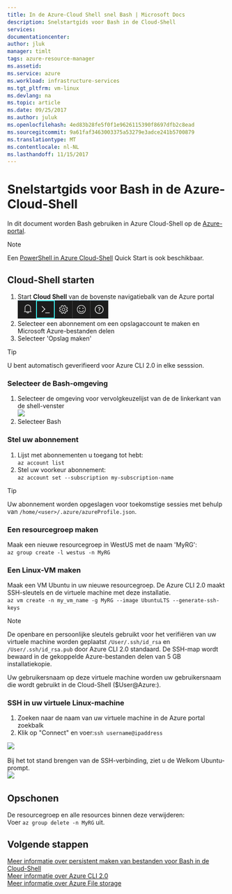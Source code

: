 ```yaml
---
title: In de Azure-Cloud Shell snel Bash | Microsoft Docs
description: Snelstartgids voor Bash in de Cloud-Shell
services: 
documentationcenter: 
author: jluk
manager: timlt
tags: azure-resource-manager
ms.assetid: 
ms.service: azure
ms.workload: infrastructure-services
ms.tgt_pltfrm: vm-linux
ms.devlang: na
ms.topic: article
ms.date: 09/25/2017
ms.author: juluk
ms.openlocfilehash: 4ed83b28fe5f0f1e9626115390f8697dfb2c8ead
ms.sourcegitcommit: 9a61faf3463003375a53279e3adce241b5700879
ms.translationtype: MT
ms.contentlocale: nl-NL
ms.lasthandoff: 11/15/2017
---
```

# <a name="quickstart-for-bash-in-azure-cloud-shell"></a>Snelstartgids voor Bash in de Azure-Cloud-Shell

In dit document worden Bash gebruiken in Azure Cloud-Shell op de [Azure-portal](https://ms.portal.azure.com/).

> [!NOTE]
> Een [PowerShell in Azure Cloud-Shell](quickstart-powershell.md) Quick Start is ook beschikbaar.

## <a name="start-cloud-shell"></a>Cloud-Shell starten
1. Start **Cloud Shell** van de bovenste navigatiebalk van de Azure portal <br>
![](media/quickstart/shell-icon.png)
2. Selecteer een abonnement om een opslagaccount te maken en Microsoft Azure-bestanden delen
3. Selecteer 'Opslag maken'

> [!TIP]
> U bent automatisch geverifieerd voor Azure CLI 2.0 in elke sesssion.

### <a name="select-the-bash-environment"></a>Selecteer de Bash-omgeving
1. Selecteer de omgeving voor vervolgkeuzelijst van de de linkerkant van de shell-venster <br>
![](media/quickstart/env-selector.png)
2. Selecteer Bash

### <a name="set-your-subscription"></a>Stel uw abonnement
1. Lijst met abonnementen u toegang tot hebt: <br>
`az account list`
2. Stel uw voorkeur abonnement: <br>
`az account set --subscription my-subscription-name`

> [!TIP]
> Uw abonnement worden opgeslagen voor toekomstige sessies met behulp van `/home/<user>/.azure/azureProfile.json`.

### <a name="create-a-resource-group"></a>Een resourcegroep maken
Maak een nieuwe resourcegroep in WestUS met de naam 'MyRG': <br>
`az group create -l westus -n MyRG` <br>

### <a name="create-a-linux-vm"></a>Een Linux-VM maken
Maak een VM Ubuntu in uw nieuwe resourcegroep. De Azure CLI 2.0 maakt SSH-sleutels en de virtuele machine met deze installatie. <br>
`az vm create -n my_vm_name -g MyRG --image UbuntuLTS --generate-ssh-keys`

> [!NOTE]
> De openbare en persoonlijke sleutels gebruikt voor het verifiëren van uw virtuele machine worden geplaatst `/User/.ssh/id_rsa` en `/User/.ssh/id_rsa.pub` door Azure CLI 2.0 standaard. De SSH-map wordt bewaard in de gekoppelde Azure-bestanden delen van 5 GB installatiekopie.

Uw gebruikersnaam op deze virtuele machine worden uw gebruikersnaam die wordt gebruikt in de Cloud-Shell ($User@Azure:).

### <a name="ssh-into-your-linux-vm"></a>SSH in uw virtuele Linux-machine
1. Zoeken naar de naam van uw virtuele machine in de Azure portal zoekbalk
2. Klik op "Connect" en voer:`ssh username@ipaddress`

![](media/quickstart/sshcmd-copy.png)

Bij het tot stand brengen van de SSH-verbinding, ziet u de Welkom Ubuntu-prompt. <br>
![](media/quickstart/ubuntu-welcome.png)

## <a name="cleaning-up"></a>Opschonen 
De resourcegroep en alle resources binnen deze verwijderen: <br>
Voer `az group delete -n MyRG` uit.

## <a name="next-steps"></a>Volgende stappen
[Meer informatie over persistent maken van bestanden voor Bash in de Cloud-Shell](persisting-shell-storage.md) <br>
[Meer informatie over Azure CLI 2.0](https://docs.microsoft.com/cli/azure/) <br>
[Meer informatie over Azure File storage](../storage/files/storage-files-introduction.md) <br>
